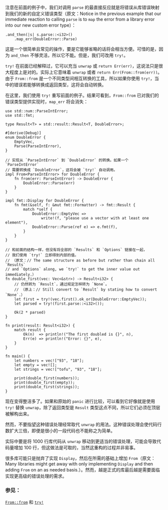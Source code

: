 注意在前面的例子中，我们对调用 `parse` 的最直接反应就是将错误从库错误映射到我们的新的自定义错误类型（原文：Notice in the previous example that our immediate reaction to calling `parse` is to `map` the error from a library error into our new custom error type）：

```rust,ignore
.and_then(|s| s.parse::<i32>()
    .map_err(DoubleError::Parse)
```

这是一个很简单且常见的操作，要是它能够省略的话将会相当方便。可惜的是，因为 `and_then` 不够灵活，所以它不能。但是，我们可改用 `try!`。

`try!` 在前面已经解释过，它可以充当 `unwrap` 或 `return Err(err)`，这说法只是很大程度上是对的。实际上它意味着 `unwrap` 或者 `return Err(From::from(err))`。由于 `From::from` 是一个不同类型间相互转换的工具，所以如果你使用 `try!`，当中的错误若能够转换成返回类型，这将会自动转换。

在这里，我们使用 `try!` 重写前面的例子。结果可看到，`From::from` 已对我们的错误类型提供实现时，`map_err` 将会消失：

```rust,editable
use std::num::ParseIntError;
use std::fmt;

type Result<T> = std::result::Result<T, DoubleError>;

#[derive(Debug)]
enum DoubleError {
    EmptyVec,
    Parse(ParseIntError),
}

// 实现从 `ParseIntError` 到 `DoubleError` 的转换。如果一个 `ParseIntError`
// 需要转换成 `DoubleError`，这将会被 `try!` 自动调用。
impl From<ParseIntError> for DoubleError {
    fn from(err: ParseIntError) -> DoubleError {
        DoubleError::Parse(err)
    }
}

impl fmt::Display for DoubleError {
    fn fmt(&self, f: &mut fmt::Formatter) -> fmt::Result {
        match *self {
            DoubleError::EmptyVec =>
                write!(f, "please use a vector with at least one element"),
            DoubleError::Parse(ref e) => e.fmt(f),
        }
    }
}

// 和前面的结构一样，但没有将全部的 `Results` 和 `Options` 链接在一起，
// 我们使用 `try!` 立即得到内部的值。
// （原文：// The same structure as before but rather than chain all `Results`
// and `Options` along, we `try!` to get the inner value out immediately.）
fn double_first(vec: Vec<&str>) -> Result<i32> {
    // 仍然转为 `Result`，通过规定怎样转为 `None`。
    // （原上：// Still convert to `Result` by stating how to convert `None`.）
    let first = try!(vec.first().ok_or(DoubleError::EmptyVec));
    let parsed = try!(first.parse::<i32>());

    Ok(2 * parsed)
}

fn print(result: Result<i32>) {
    match result {
        Ok(n)  => println!("The first doubled is {}", n),
        Err(e) => println!("Error: {}", e),
    }
}

fn main() {
    let numbers = vec!["93", "18"];
    let empty = vec![];
    let strings = vec!["tofu", "93", "18"];

    print(double_first(numbers));
    print(double_first(empty));
    print(double_first(strings));
}
```

现在变得整洁多了。如果和原始的 `panic` 进行比较，可以看到它好像就是使用 `try!` 替换 `unwrap`，除了返回类型是 `Result` 类型这点不同，所以它们必须在顶层被解构出来。

然而，不要指望这种错误处理经常取代 `unwrap` 的用法。这种错误处理会使代码行数扩大三倍，即便是很小的一段代码也不能称之为简单。

实际中要是将 1000 行库代码从 `unwrap` 移动到更适当的错误处理，可能会导致代码量增加 100 行，但这做法是可取的，当然这重构的过程并非易事。

很多库可能只是抛弃了实现 `Display`，然后在所需的基础上增加 `From`（原文：Many libraries might get away with only implementing `Display` and then adding `From` on an as needed basis.）。然而，越是正式的库最后越是需要面临实现更高级的错误处理的需求。

### 参见：

[`From::from`][from] 和 [`try!`][try]

[from]: http://doc.rust-lang.org/std/convert/trait.From.html
[try]: http://doc.rust-lang.org/std/macro.try!.html
